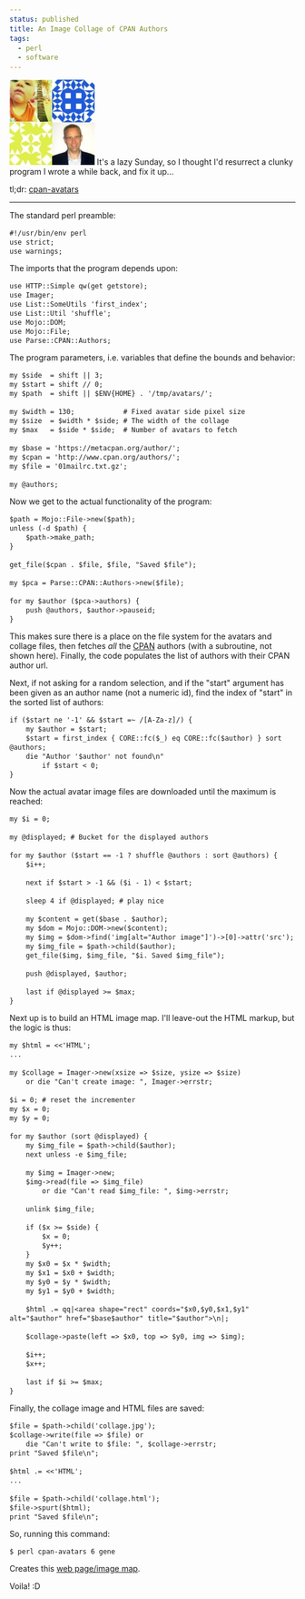 ```yaml
---                                                                                                                                                                          
status: published
title: An Image Collage of CPAN Authors
tags:
  - perl
  - software
---
```


![Collage](collage-2x2.jpg)
It's a lazy Sunday, so I thought I'd resurrect a clunky program I wrote a while back, and fix it up...

tl;dr: [cpan-avatars](https://github.com/ology/Modules/blob/master/cpan-avatars)

---

The standard perl preamble:

    #!/usr/bin/env perl
    use strict;
    use warnings;

The imports that the program depends upon:

    use HTTP::Simple qw(get getstore);
    use Imager;
    use List::SomeUtils 'first_index';
    use List::Util 'shuffle';
    use Mojo::DOM;
    use Mojo::File;
    use Parse::CPAN::Authors;

The program parameters, i.e. variables that define the bounds and behavior:

    my $side  = shift || 3;
    my $start = shift // 0;
    my $path  = shift || $ENV{HOME} . '/tmp/avatars/';

    my $width = 130;            # Fixed avatar side pixel size
    my $size  = $width * $side; # The width of the collage
    my $max   = $side * $side;  # Number of avatars to fetch

    my $base = 'https://metacpan.org/author/';
    my $cpan = 'http://www.cpan.org/authors/';
    my $file = '01mailrc.txt.gz';

    my @authors;

Now we get to the actual functionality of the program:

    $path = Mojo::File->new($path);
    unless (-d $path) { 
        $path->make_path;                                                                                                                                                        
    }

    get_file($cpan . $file, $file, "Saved $file");

    my $pca = Parse::CPAN::Authors->new($file);

    for my $author ($pca->authors) {
        push @authors, $author->pauseid;
    }

This makes sure there is a place on the file system for the avatars and collage files, then fetches *all* the [CPAN](https://metacpan.org/) authors (with a subroutine, not shown here). Finally, the code populates the list of authors with their CPAN author url.

Next, if not asking for a random selection, and if the "start" argument has been given as an author name (not a numeric id), find the index of "start" in the sorted list of authors:

    if ($start ne '-1' && $start =~ /[A-Za-z]/) {
        my $author = $start;
        $start = first_index { CORE::fc($_) eq CORE::fc($author) } sort @authors;
        die "Author '$author' not found\n"
            if $start < 0;
    }

Now the actual avatar image files are downloaded until the maximum is reached:

    my $i = 0;

    my @displayed; # Bucket for the displayed authors

    for my $author ($start == -1 ? shuffle @authors : sort @authors) { 
        $i++;

        next if $start > -1 && ($i - 1) < $start;

        sleep 4 if @displayed; # play nice

        my $content = get($base . $author);
        my $dom = Mojo::DOM->new($content);
        my $img = $dom->find('img[alt="Author image"]')->[0]->attr('src');
        my $img_file = $path->child($author);
        get_file($img, $img_file, "$i. Saved $img_file");

        push @displayed, $author;

        last if @displayed >= $max;
    }

Next up is to build an HTML image map.  I'll leave-out the HTML markup, but the logic is thus:

    my $html = <<'HTML';
    ...

    my $collage = Imager->new(xsize => $size, ysize => $size)
        or die "Can't create image: ", Imager->errstr;

    $i = 0; # reset the incrementer
    my $x = 0;
    my $y = 0;

    for my $author (sort @displayed) {
        my $img_file = $path->child($author);
        next unless -e $img_file;

        my $img = Imager->new;
        $img->read(file => $img_file)
            or die "Can't read $img_file: ", $img->errstr;

        unlink $img_file;

        if ($x >= $side) {
            $x = 0;
            $y++;
        }
        my $x0 = $x * $width;
        my $x1 = $x0 + $width;
        my $y0 = $y * $width;
        my $y1 = $y0 + $width;

        $html .= qq|<area shape="rect" coords="$x0,$y0,$x1,$y1" alt="$author" href="$base$author" title="$author">\n|;

        $collage->paste(left => $x0, top => $y0, img => $img);

        $i++;
        $x++;

        last if $i >= $max;
    }

Finally, the collage image and HTML files are saved:

    $file = $path->child('collage.jpg');
    $collage->write(file => $file) or
        die "Can't write to $file: ", $collage->errstr;
    print "Saved $file\n";

    $html .= <<'HTML';
    ...

    $file = $path->child('collage.html');
    $file->spurt($html);
    print "Saved $file\n";

So, running this command:

    $ perl cpan-avatars 6 gene

Creates this [web page/image map](collage.html).

Voila!
:D
